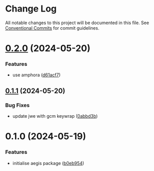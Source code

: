 # Change Log

All notable changes to this project will be documented in this file.
See [Conventional Commits](https://conventionalcommits.org) for commit guidelines.

# [0.2.0](https://github.com/lindorm-io/monorepo/compare/@lindorm/aegis@0.1.1...@lindorm/aegis@0.2.0) (2024-05-20)

### Features

- use amphora ([d61acf7](https://github.com/lindorm-io/monorepo/commit/d61acf7f7de762f0a4980b9dd720ec62a5787ba1))

## [0.1.1](https://github.com/lindorm-io/monorepo/compare/@lindorm/aegis@0.1.0...@lindorm/aegis@0.1.1) (2024-05-20)

### Bug Fixes

- update jwe with gcm keywrap ([0abbd3b](https://github.com/lindorm-io/monorepo/commit/0abbd3b26120dabe8e71223ea45b7c9beb14d4e9))

# 0.1.0 (2024-05-19)

### Features

- initialise aegis package ([b0eb954](https://github.com/lindorm-io/monorepo/commit/b0eb954d9015bd965a3120980edaceaff55e9ccb))
